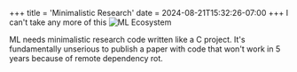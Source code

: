 +++
title = 'Minimalistic Research'
date = 2024-08-21T15:32:26-07:00
+++
I can't take any more of this
![ML Ecosystem](/img/dump/ml_eco.jpg)

ML needs minimalistic research code written like a C project. It's fundamentally unserious to publish a paper with code that won't work in 5 years because of remote dependency rot.
